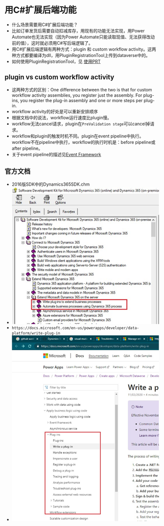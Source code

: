 # 用C#扩展后端功能
+ 什么场景需要用C#扩展后端功能？
+ 比如订单发货后需要自动扣减库存，用现有的功能无法实现，用Power Automate也无法实现（因为Power Automate只能读取现值、无法获得改动前的值），这时就必须用C#写后端逻辑了。
+ 用C#扩展后端逻辑有两种方式：plugin 和 custom workflow activity。这两种方式都要编译为dll，用PluginRegistrationTool上传到dataverse中的。
+ 如何使用PluginRegistrationTool，见 [使用PRT](../20下载和使用SDK/20使用PRT(Plugin%20Registration%20Tool).md)

## plugin vs custom workflow activity
+ 这两种方式的区别：One difference between the two is that for custom workflow activity assemblies, you register just the assembly. For plug-ins, you register the plug-in assembly and one or more steps per plug-in.
+ workflow activity的好处是可以重新安排顺序
+ 根据文档中的说法，workflow运行速度比plugin慢。
+ workflow无法cancel请求，plugin在`PreValidation stage`可以cancel掉请求。
+ workflow和plugin的触发时机不同。plugin在event pipeline中执行。workflow不在pipeline中执行，workflow的执行时机是：before pipeline或after pipeline。
+ 关于event pipeline的描述见[Event Framework](./30Event_Framework.md)

## 官方文档
+ 2016版SDK中的Dynamics365SDK.chm
+ ![](imgs/05-docs-chm.jpg)
+ `https://docs.microsoft.com/en-us/powerapps/developer/data-platform/write-plug-in`
+ ![](imgs/06-docs.microsoft.jpg)

